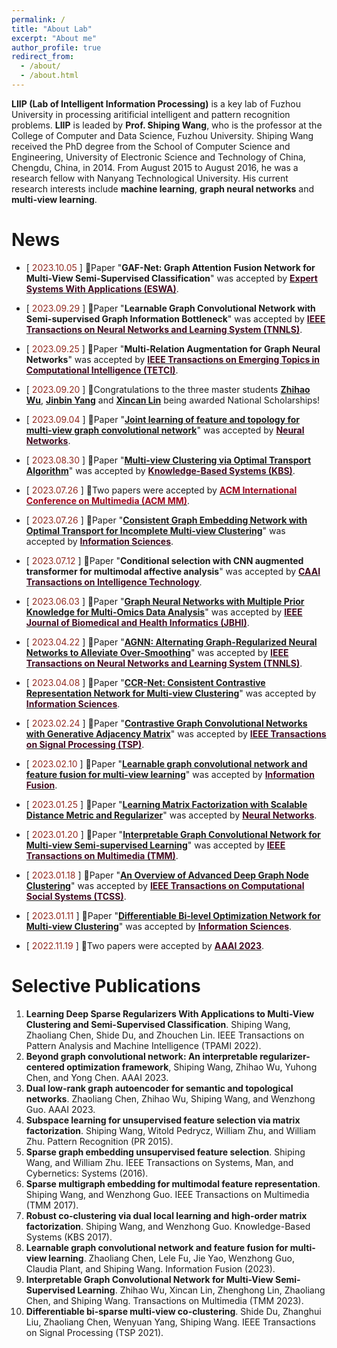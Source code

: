 ```yaml
---
permalink: /
title: "About Lab"
excerpt: "About me"
author_profile: true
redirect_from: 
  - /about/
  - /about.html
---
```


**LIIP (Lab of Intelligent Information Processing)**  is a key lab of Fuzhou University in processing aritificial intelligent and pattern recognition problems.
**LIIP** is leaded by **Prof. Shiping Wang**, who is the professor at the College of Computer and Data Science, Fuzhou University.
Shiping Wang received the PhD degree from the School of Computer Science and Engineering, University of Electronic Science and Technology of China, Chengdu, China, in 2014.
From August 2015 to August 2016, he was a research fellow with Nanyang Technological University. 
His current research interests include **machine learning**, **graph neural networks** and **multi-view learning**.

News
======
* [<font color='#922B21'> 2023.10.05 </font>] 🎈Paper "**GAF-Net: Graph Attention Fusion Network for Multi-View Semi-Supervised Classification**" was accepted by **[<font color='#400920'>Expert Systems With Applications (ESWA)</font>](https://www.journals.elsevier.com/expert-systems-with-applications/)**. 

* [<font color='#922B21'> 2023.09.29 </font>] 🎈Paper "**Learnable Graph Convolutional Network with Semi-supervised Graph Information Bottleneck**" was accepted by **[<font color='#400920'>IEEE Transactions on Neural Networks and Learning System (TNNLS)</font>](http://cis.ieee.org/ieee-transactions-on-neural-networks-and-learning-systems.html)**.

* [<font color='#922B21'> 2023.09.25 </font>] 🎈Paper "**Multi-Relation Augmentation for Graph Neural Networks**" was accepted by **[<font color='#400920'>IEEE Transactions on Emerging Topics in Computational Intelligence (TETCI)</font>](https://cis.ieee.org/publications/t-emerging-topics-in-ci)**.

* [<font color='#922B21'> 2023.09.20 </font>] 👏Congratulations to the three master students **[Zhihao Wu](https://scholar.google.com/citations?user=QDlGhPsAAAAJ)**, **[Jinbin Yang](https://scholar.google.com/citations?user=ZUmQdyUAAAAJ)** and **[Xincan Lin](https://scholar.google.com/citations?user=XfIa53MAAAAJ)** being awarded National Scholarships!
  
* [<font color='#922B21'> 2023.09.04 </font>] 🎈Paper "**[Joint learning of feature and topology for multi-view graph convolutional network](https://www.sciencedirect.com/science/article/pii/S0893608023004987)**" was accepted by **[<font color='#400920'>Neural Networks</font>](http://www.elsevier.com/wps/find/journaldescription.cws_home/841/description)**.

* [<font color='#922B21'> 2023.08.30 </font>] 🎈Paper "**[Multi-view Clustering via Optimal Transport Algorithm](https://www.sciencedirect.com/science/article/pii/S0950705123007049)**" was accepted by **[<font color='#400920'>Knowledge-Based Systems (KBS)</font>](http://www.journals.elsevier.com/knowledge-based-systems/#description)**.

* [<font color='#922B21'> 2023.07.26 </font>] 🎈Two papers were accepted by **[<font color='#9F0920'> ACM International Conference on Multimedia (ACM MM)</font>](https://www.acmmm2023.org/)**.

* [<font color='#922B21'> 2023.07.26 </font>] 🎈Paper "**[Consistent Graph Embedding Network with Optimal Transport for Incomplete Multi-view Clustering](https://www.sciencedirect.com/science/article/pii/S0020025523010034)**" was accepted by **[<font color='#400920'>Information Sciences</font>](http://www.elsevier.com/wps/find/journaldescription.cws_home/505730/description#description)**.

* [<font color='#922B21'> 2023.07.12 </font>] 🎈Paper "**Conditional selection with CNN augmented transformer for multimodal affective analysis**" was accepted by **[<font color='#400920'>CAAI Transactions on Intelligence Technology</font>](https://ietresearch.onlinelibrary.wiley.com/journal/24682322)**.


* [<font color='#922B21'> 2023.06.03 </font>] 🎈Paper "**[Graph Neural Networks with Multiple Prior Knowledge for Multi-Omics Data Analysis](https://ieeexplore.ieee.org/abstract/document/10148642/)**" was accepted by **[<font color='#400920'>IEEE Journal of Biomedical and Health Informatics (JBHI)</font>](http://jbhi.embs.org/)**.

* [<font color='#922B21'> 2023.04.22 </font>] 🎈Paper "**[AGNN: Alternating Graph-Regularized Neural Networks to Alleviate Over-Smoothing](https://ieeexplore.ieee.org/abstract/document/10138925/)**" was accepted by **[<font color='#400920'>IEEE Transactions on Neural Networks and Learning System (TNNLS)</font>](http://cis.ieee.org/ieee-transactions-on-neural-networks-and-learning-systems.html)**.

* [<font color='#922B21'> 2023.04.08 </font>] 🎈Paper "**[CCR-Net: Consistent Contrastive Representation Network for Multi-view Clustering](https://www.sciencedirect.com/science/article/pii/S0020025523005066)**" was accepted by **[<font color='#400920'>Information Sciences</font>](http://www.elsevier.com/wps/find/journaldescription.cws_home/505730/description#description)**.

* [<font color='#922B21'> 2023.02.24 </font>] 🎈Paper "**[Contrastive Graph Convolutional Networks with Generative Adjacency Matrix](https://ieeexplore.ieee.org/abstract/document/10066166/)**" was accepted by **[<font color='#400920'>IEEE Transactions on Signal Processing (TSP)</font>](http://www.signalprocessingsociety.org/publications/periodicals/tsp/)**.

* [<font color='#922B21'> 2023.02.10 </font>] 🎈Paper "**[Learnable graph convolutional network and feature fusion for multi-view learning](https://www.sciencedirect.com/science/article/pii/S1566253523000532)**" was accepted by **[<font color='#400920'>Information Fusion</font>](https://www.sciencedirect.com/journal/information-fusion)**.
  
* [<font color='#922B21'> 2023.01.25 </font>] 🎈Paper "**[Learning Matrix Factorization with Scalable Distance Metric and Regularizer](https://www.sciencedirect.com/science/article/pii/S0893608023000461)**" was accepted by **[<font color='#400920'>Neural Networks</font>](http://www.elsevier.com/wps/find/journaldescription.cws_home/841/description)**.

* [<font color='#922B21'> 2023.01.20 </font>] 🎈Paper "**[Interpretable Graph Convolutional Network for Multi-view Semi-supervised Learning](https://ieeexplore.ieee.org/abstract/document/10080867/)**" was accepted by **[<font color='#400920'>IEEE Transactions on Multimedia (TMM)</font>](http://ieeexplore.ieee.org/xpl/RecentIssue.jsp?punumber=6046)**.

* [<font color='#922B21'> 2023.01.18 </font>] 🎈Paper "**[An Overview of Advanced Deep Graph Node Clustering](https://ieeexplore.ieee.org/abstract/document/10049408/)**" was accepted by **[<font color='#400920'>IEEE Transactions on Computational Social Systems (TCSS)</font>](https://www.ieeesmc.org/publications/transactions-on-computational-social-systems/)**.

* [<font color='#922B21'> 2023.01.11 </font>] 🎈Paper "**[Differentiable Bi-level Optimization Network for Multi-view Clustering](https://www.sciencedirect.com/science/article/pii/S0020025523000713)**" was accepted by **[<font color='#400920'>Information Sciences</font>](http://www.elsevier.com/wps/find/journaldescription.cws_home/505730/description#description)**.

* [<font color='#922B21'> 2022.11.19 </font>] 🎈Two papers were accepted by **[<font color='#400920'>AAAI 2023</font>](https://aaai-23.aaai.org/)**.
 

Selective Publications
======
  1. **Learning Deep Sparse Regularizers With Applications to Multi-View Clustering and Semi-Supervised Classification**. Shiping Wang, Zhaoliang Chen, Shide Du, and Zhouchen Lin. IEEE Transactions on Pattern Analysis and Machine Intelligence (TPAMI 2022).
  2. **Beyond graph convolutional network: An interpretable regularizer-centered optimization framework**, Shiping Wang, Zhihao Wu, Yuhong Chen, and Yong Chen. AAAI 2023.
  3. **Dual low-rank graph autoencoder for semantic and topological networks**. Zhaoliang Chen, Zhihao Wu, Shiping Wang, and Wenzhong Guo. AAAI 2023.
  4. **Subspace learning for unsupervised feature selection via matrix factorization**. Shiping Wang, Witold Pedrycz, William Zhu, and William Zhu. Pattern Recognition (PR 2015).
  5. **Sparse graph embedding unsupervised feature selection**. Shiping Wang, and William Zhu. IEEE Transactions on Systems, Man, and Cybernetics: Systems (2016).
  6. **Sparse multigraph embedding for multimodal feature representation**. Shiping Wang, and Wenzhong Guo. IEEE Transactions on Multimedia (TMM 2017).
  7. **Robust co-clustering via dual local learning and high-order matrix factorization**. Shiping Wang, and Wenzhong Guo. Knowledge-Based Systems (KBS 2017).
  8. **Learnable graph convolutional network and feature fusion for multi-view learning**. Zhaoliang Chen, Lele Fu, Jie Yao, Wenzhong Guo, Claudia Plant, and Shiping Wang. Information Fusion (2023).
  9. **Interpretable Graph Convolutional Network for Multi-View Semi-Supervised Learning**. Zhihao Wu, Xincan Lin, Zhenghong Lin, Zhaoliang Chen, and Shiping Wang. Transactions on Multimedia (TMM 2023).
  10. **Differentiable bi-sparse multi-view co-clustering**. Shide Du, Zhanghui Liu, Zhaoliang Chen, Wenyuan Yang, Shiping Wang. IEEE Transactions on Signal Processing (TSP 2021).

<!-- This is the front page of a website that is powered by the [academicpages template](https://github.com/academicpages/academicpages.github.io) and hosted on GitHub pages. [GitHub pages](https://pages.github.com) is a free service in which websites are built and hosted from code and data stored in a GitHub repository, automatically updating when a new commit is made to the respository. This template was forked from the [Minimal Mistakes Jekyll Theme](https://mmistakes.github.io/minimal-mistakes/) created by Michael Rose, and then extended to support the kinds of content that academics have: publications, talks, reaserch, a portfolio, blog posts, and a dynamically-generated CV. You can fork [this repository](https://github.com/academicpages/academicpages.github.io) right now, modify the configuration and markdown files, add your own PDFs and other content, and have your own site for free, with no ads! An older version of this template powers my own personal website at [stuartgeiger.com](http://stuartgeiger.com), which uses [this Github repository](https://github.com/staeiou/staeiou.github.io).

A data-driven personal website
======
Like many other Jekyll-based GitHub Pages templates, academicpages makes you separate the website's content from its form. The content & metadata of your website are in structured markdown files, while various other files constitute the theme, specifying how to transform that content & metadata into HTML pages. You keep these various markdown (.md), YAML (.yml), HTML, and CSS files in a public GitHub repository. Each time you commit and push an update to the repository, the [GitHub pages](https://pages.github.com/) service creates static HTML pages based on these files, which are hosted on GitHub's servers free of charge.

Many of the features of dynamic content management systems (like Wordpress) can be achieved in this fashion, using a fraction of the computational resources and with far less vulnerability to hacking and DDoSing. You can also modify the theme to your heart's content without touching the content of your site. If you get to a point where you've broken something in Jekyll/HTML/CSS beyond repair, your markdown files describing your talks, publications, etc. are safe. You can rollback the changes or even delete the repository and start over -- just be sure to save the markdown files! Finally, you can also write scripts that process the structured data on the site, such as [this one](https://github.com/academicpages/academicpages.github.io/blob/master/talkmap.ipynb) that analyzes metadata in pages about talks to display [a map of every location you've given a talk](https://academicpages.github.io/talkmap.html).

Getting started
======
1. Register a GitHub account if you don't have one and confirm your e-mail (required!)
2. Fork [this repository](https://github.com/academicpages/academicpages.github.io) by clicking the "fork" button in the top right. 
3. Go to the repository's settings (rightmost item in the tabs that start with "Code", should be below "Unwatch"). Rename the repository "[your GitHub username].github.io", which will also be your website's URL.
4. Set site-wide configuration and create content & metadata (see below -- also see [this set of diffs](http://archive.is/3TPas) showing what files were changed to set up [an example site](https://getorg-testacct.github.io) for a user with the username "getorg-testacct")
5. Upload any files (like PDFs, .zip files, etc.) to the files/ directory. They will appear at https://[your GitHub username].github.io/files/example.pdf.  
6. Check status by going to the repository settings, in the "GitHub pages" section

Site-wide configuration
------
The main configuration file for the site is in the base directory in [_config.yml](https://github.com/academicpages/academicpages.github.io/blob/master/_config.yml), which defines the content in the sidebars and other site-wide features. You will need to replace the default variables with ones about yourself and your site's github repository. The configuration file for the top menu is in [_data/navigation.yml](https://github.com/academicpages/academicpages.github.io/blob/master/_data/navigation.yml). For example, if you don't have a portfolio or blog posts, you can remove those items from that navigation.yml file to remove them from the header. 

Create content & metadata
------
For site content, there is one markdown file for each type of content, which are stored in directories like _publications, _talks, _posts, _reaserch, or _pages. For example, each talk is a markdown file in the [_talks directory](https://github.com/academicpages/academicpages.github.io/tree/master/_talks). At the top of each markdown file is structured data in YAML about the talk, which the theme will parse to do lots of cool stuff. The same structured data about a talk is used to generate the list of talks on the [Talks page](https://academicpages.github.io/talks), each [individual page](https://academicpages.github.io/talks/2012-03-01-talk-1) for specific talks, the talks section for the [CV page](https://academicpages.github.io/cv), and the [map of places you've given a talk](https://academicpages.github.io/talkmap.html) (if you run this [python file](https://github.com/academicpages/academicpages.github.io/blob/master/talkmap.py) or [Jupyter notebook](https://github.com/academicpages/academicpages.github.io/blob/master/talkmap.ipynb), which creates the HTML for the map based on the contents of the _talks directory).

**Markdown generator**

I have also created [a set of Jupyter notebooks](https://github.com/academicpages/academicpages.github.io/tree/master/markdown_generator
) that converts a CSV containing structured data about talks or presentations into individual markdown files that will be properly formatted for the academicpages template. The sample CSVs in that directory are the ones I used to create my own personal website at stuartgeiger.com. My usual workflow is that I keep a spreadsheet of my publications and talks, then run the code in these notebooks to generate the markdown files, then commit and push them to the GitHub repository.

How to edit your site's GitHub repository
------
Many people use a git client to create files on their local computer and then push them to GitHub's servers. If you are not familiar with git, you can directly edit these configuration and markdown files directly in the github.com interface. Navigate to a file (like [this one](https://github.com/academicpages/academicpages.github.io/blob/master/_talks/2012-03-01-talk-1.md) and click the pencil icon in the top right of the content preview (to the right of the "Raw | Blame | History" buttons). You can delete a file by clicking the trashcan icon to the right of the pencil icon. You can also create new files or upload files by navigating to a directory and clicking the "Create new file" or "Upload files" buttons. 

Example: editing a markdown file for a talk
![Editing a markdown file for a talk](/images/editing-talk.png)

For more info
------
More info about configuring academicpages can be found in [the guide](https://academicpages.github.io/markdown/). The [guides for the Minimal Mistakes theme](https://mmistakes.github.io/minimal-mistakes/docs/configuration/) (which this theme was forked from) might also be helpful. -->
